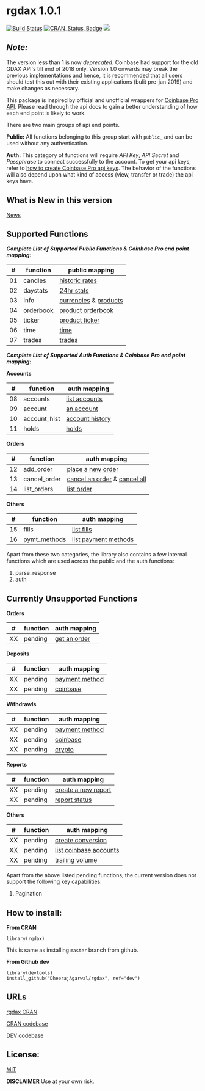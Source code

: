 # rgdax 1.0.1

[![Build Status](https://travis-ci.org/DheerajAgarwal/rgdax.png?branch=dev)](https://travis-ci.org/DheerajAgarwal/rgdax)
[![CRAN_Status_Badge](http://www.r-pkg.org/badges/version/rgdax)](https://cran.r-project.org/package=rgdax)
![](https://cranlogs.r-pkg.org/badges/grand-total/rgdax?color=brightgreen)

## _*Note:*_   
The version less than 1 is now *deprecated*. Coinbase had support for the old GDAX API's till end of 2018 only. Version 1.0 onwards may break the previous implementations and hence, it is recommended that all users should test this out with their existing applications (bulit pre-jan 2019) and make changes as necessary.

This package is inspired by official and unofficial wrappers for [Coinbase Pro API](https://docs.pro.coinbase.com/#api).
Please read through the api docs to gain a better understanding of how each end point is likely to work.

There are two main groups of api end points.

**Public:** All functions belonging to this group start with `public_` and can be used without any authentication.

**Auth:** This category of functions will require _API Key_, _API Secret_ and _Passphrase_ to connect successfully to the account. To get your api keys, refer to [how to create Coinbase Pro api keys](https://support.pro.coinbase.com/customer/en/portal/articles/2945320-how-do-i-create-an-api-key-for-coinbase-pro-). The behavior of the functions will also depend upon what kind of access (view, transfer or trade) the api keys have.

## What is New in this version

[News](./NEWS.md)  

## Supported Functions

***Complete List of Supported Public Functions & Coinbase Pro end point mapping:***

|#|function|public mapping|
|-|-|-|
|01|candles|[historic rates](https://docs.pro.coinbase.com/#get-historic-rates)|
|02|daystats|[24hr stats](https://docs.pro.coinbase.com/#get-24hr-stats)|
|03|info|[currencies](https://docs.pro.coinbase.com/#get-currencies) & [products](https://docs.pro.coinbase.com/#get-products)|
|04|orderbook|[product orderbook](https://docs.pro.coinbase.com/#get-product-order-book)|
|05|ticker|[product ticker](https://docs.pro.coinbase.com/#get-product-ticker)|
|06|time|[time](https://docs.pro.coinbase.com/#time)|
|07|trades|[trades](https://docs.pro.coinbase.com/#get-trades)|

***Complete List of Supported Auth Functions & Coinbase Pro end point mapping:***

**Accounts**  

|#|function|auth mapping|
|-|-|-|
|08|accounts|[list accounts](https://docs.pro.coinbase.com/#list-accounts)|
|09|account|[an account](https://docs.pro.coinbase.com/#get-an-account)|
|10|account_hist|[account history](https://docs.pro.coinbase.com/#get-account-history)|
|11|holds|[holds](https://docs.pro.coinbase.com/#get-holds)|


**Orders**  

|#|function|auth mapping|
|-|-|-|
|12|add_order|[place a new order](https://docs.pro.coinbase.com/#place-a-new-order)|
|13|cancel_order|[cancel an order](https://docs.pro.coinbase.com/#cancel-an-order) & [cancel all](https://docs.pro.coinbase.com/#cancel-all)|
|14|list_orders|[list order](https://docs.pro.coinbase.com/#list-orders)|

**Others**  

|#|function|auth mapping|
|-|-|-|
|15|fills|[list fills](https://docs.pro.coinbase.com/#fills)|
|16|pymt_methods|[list payment methods](https://docs.pro.coinbase.com/#list-payment-methods)|

Apart from these two categories, the library also contains a few internal functions which are used across the public and the auth functions:

1. parse_response
2. auth

## Currently Unsupported Functions

**Orders**  

|#|function|auth mapping|
|-|-|-|
|XX|pending|[get an order](https://docs.pro.coinbase.com/#get-an-order)|

**Deposits**  

|#|function|auth mapping|
|-|-|-|
|XX|pending|[payment method](https://docs.pro.coinbase.com/#payment-method)|
|XX|pending|[coinbase](https://docs.pro.coinbase.com/#coinbase)|

**Withdrawls**  

|#|function|auth mapping|
|-|-|-|
|XX|pending|[payment method](https://docs.pro.coinbase.com/#payment-method48)|
|XX|pending|[coinbase](https://docs.pro.coinbase.com/#coinbase49)|
|XX|pending|[crypto](https://docs.pro.coinbase.com/#crypto)|

**Reports**  

|#|function|auth mapping|
|-|-|-|
|XX|pending|[create a new report](https://docs.pro.coinbase.com/#create-a-new-report)|
|XX|pending|[report status](https://docs.pro.coinbase.com/#get-report-status)|

**Others**

|#|function|auth mapping|
|-|-|-|
|XX|pending|[create conversion](https://docs.pro.coinbase.com/#create-conversion)|
|XX|pending|[list coinbase accounts](https://docs.pro.coinbase.com/#list-accounts56)|
|XX|pending|[trailing volume](https://docs.pro.coinbase.com/#trailing-volume)|

Apart from the above listed pending functions, the current version does not support the following key capabilities:
1. Pagination   

## How to install:

**From CRAN**  
```
library(rgdax)
```
This is same as installing `master` branch from github.

**From Github dev**
```
library(devtools)
install_github("DheerajAgarwal/rgdax", ref="dev")
```

## URLs   

[rgdax CRAN](https://CRAN.R-project.org/package=rgdax)

[CRAN codebase](https://github.com/DheerajAgarwal/rgdax/tree/master)

[DEV codebase](https://github.com/DheerajAgarwal/rgdax)

## License:
[MIT](https://github.com/DheerajAgarwal/rgdax/blob/master/LICENSE)

**DISCLAIMER** Use at your own risk.
